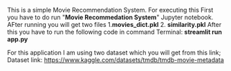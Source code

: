 This is a simple Movie Recommendation System.
For executing this First you have to do run "**Movie Recommedation System**" Jupyter notebook. AFter running you will get two files 1.**movies_dict.pkl**    2. **similarity.pkl**
After this you have to run the following code in command Terminal:
**streamlit run app.py**


For this application I am using two dataset which you will get from this link;
Dataset link: https://www.kaggle.com/datasets/tmdb/tmdb-movie-metadata

